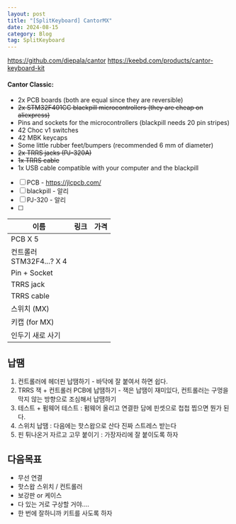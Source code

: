 ```yaml
---
layout: post
title: "[SplitKeyboard] CantorMX"
date: 2024-08-15
category: Blog
tag: SplitKeyboard
---
```


https://github.com/diepala/cantor
https://keebd.com/products/cantor-keyboard-kit

#### Cantor Classic:

[](https://github.com/diepala/cantor#cantor-classic)

- 2x PCB boards (both are equal since they are reversible)
- ~~2x STM32F401CC blackpill microcontrollers (they are cheap on aliexpress)~~
- Pins and sockets for the microcontrollers (blackpill needs 20 pin stripes)
- 42 Choc v1 switches
- 42 MBK keycaps
- Some little rubber feet/bumpers (recommended 6 mm of diameter)
- ~~2x TRRS jacks (PJ-320A)~~
- ~~1x TRRS cable~~
- 1x USB cable compatible with your computer and the blackpill

- [ ] PCB - https://jlcpcb.com/
- [ ] blackpill - 알리
- [ ] PJ-320 - 알리
- [ ]

| 이름                        | 링크 | 가격 |
| --------------------------- | ---- | ---- |
| PCB X 5                     |      |      |
| 컨트롤러<br>STM32F4...? X 4 |      |      |
| Pin + Socket                |      |      |
| TRRS jack                   |      |      |
| TRRS cable                  |      |      |
| 스위치 (MX)                 |      |      |
| 키캡 (for MX)               |      |      |
| 인두기 새로 사기            |      |      |

## 납땜

1. 컨트롤러에 헤더핀 납땜하기 - 바닥에 잘 붙여서 하면 쉽다.
2. TRRS 잭 + 컨트롤러 PCB에 납땜하기 - 잭은 납땜이 재미있다, 컨트롤러는 구멍을 막지 않는 방향으로 조심해서 납땜하기
3. 테스트 + 펌웨어 테스트 : 펌웨어 올리고 연결한 담에 핀셋으로 첩첩 찝으면 뭔가 된다.
4. 스위치 납땜 : 다음에는 핫스왑으로 산다 진짜 스트레스 받는다
5. 핀 튀나온거 자르고 고무 붙이기 : 가장자리에 잘 붙이도록 하자

## 다음목표

- 무선 연결
- 핫스왑 스위치 / 컨트롤러
- 보강판 or 케이스
- 다 있는 거로 구상할 거야....
- 한 번에 잘하니까 키트를 사도록 하자
